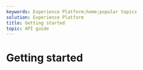 ```yaml
---
keywords: Experience Platform;home;popular topics
solution: Experience Platform
title: Getting started
topic: API guide
---
```


# Getting started